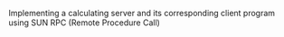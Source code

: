 Implementing a calculating server and its corresponding client program using SUN
RPC (Remote Procedure Call)
